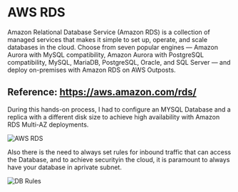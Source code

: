 # AWS RDS

Amazon Relational Database Service (Amazon RDS) is a collection of managed services that makes it simple to set up, operate, and scale databases in the cloud. Choose from seven popular engines — Amazon Aurora with MySQL compatibility, Amazon Aurora with PostgreSQL compatibility, MySQL, MariaDB, PostgreSQL, Oracle, and SQL Server — and deploy on-premises with Amazon RDS on AWS Outposts.

## Reference: https://aws.amazon.com/rds/

During this hands-on process, I had to configure an MYSQL Database and a replica with a different disk size to achieve high availability with Amazon RDS Multi-AZ deployments.

![AWS RDS](https://github.com/Benn1440/AWS_RDS/assets/67696393/adda8286-16f7-4019-b193-f5e72b424141)

Also there is the need to always set  rules for inbound traffic that can access the Database, and to achieve securityin the cloud, it is paramount to always have your database in aprivate subnet.

![DB Rules](https://github.com/Benn1440/AWS_RDS/assets/67696393/8862599b-3d8b-4437-987f-dd4c5e1ad555)
